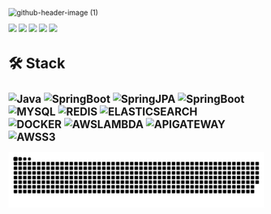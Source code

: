 ![github-header-image (1)](https://github.com/lastname-dev/lastname-dev/assets/81070080/ba445f2d-e44a-474e-b73a-c7f45eed7bd8)

<p >
<a href="https://velog.io/@ch0jm"><img src="http://img.shields.io/badge/-Velog-20c997?style=for-the-badge"></a>
<a href="https://dapper-banana-971.notion.site/Choi-Jong-Myung-9f42e548824940afa4916d919133b64a?pvs=4"><img src="https://img.shields.io/badge/Notion-000000?style=for-the-badge&logo=notion&logoColor=white"></a>
<a href="https://choijongmyung.site"><img src="https://img.shields.io/badge/Resume-CCCCCC?style=for-the-badge&logo=About.me&logoColor=black"></a>
<a href="https://instagram.com/ch0jm"><img src="https://img.shields.io/badge/Instagram-E4405F?style=for-the-badge&logo=Instagram&logoColor=white"></a>
<a href="mailto:choejongmyeong97@gmail.com"><img src="https://img.shields.io/badge/Gmail-D14836?style=for-the-badge&logo=gmail&logoColor=white&link=mailto:choejongmyeong97@gmail.com"></a>
</p>

# 🛠 Stack
![Java](https://img.shields.io/badge/java-007396.svg?style=for-the-badge&logo=java&logoColor=white)
![SpringBoot](https://img.shields.io/badge/spring%20boot-%236DB33F.svg?style=for-the-badge&logo=springboot&logoColor=white)
![SpringJPA](https://img.shields.io/badge/spring%20JPA-%236DB33F.svg?style=for-the-badge&logo=springboot&logoColor=white)
![SpringBoot](https://img.shields.io/badge/spring%20security-%236DB33F.svg?style=for-the-badge&logo=springsecurity&logoColor=white)
</br>
![MYSQL](https://img.shields.io/badge/mysql-4479A1.svg?style=for-the-badge&logo=mysql&logoColor=white)
![REDIS](https://img.shields.io/badge/redis-DC382D.svg?style=for-the-badge&logo=redis&logoColor=white)
![ELASTICSEARCH](https://img.shields.io/badge/elasticsearch-005571.svg?style=for-the-badge&logo=elasticsearch&logoColor=white)
</br>
![DOCKER](https://img.shields.io/badge/docker-2496ED.svg?style=for-the-badge&logo=docker&logoColor=white)
![AWSLAMBDA](https://img.shields.io/badge/lambda-FF9900.svg?style=for-the-badge&logo=awslambda&logoColor=white)
![APIGATEWAY](https://img.shields.io/badge/apigateway-FF4F8B.svg?style=for-the-badge&logo=amazonapigateway&logoColor=white)
![AWSS3](https://img.shields.io/badge/S3-569A31.svg?style=for-the-badge&logo=amazons3&logoColor=white)
---
<img alt="github contribution grid snake animation" src="https://raw.githubusercontent.com/lastname-dev/lastname-dev/output/github-contribution-grid-snake.svg">

